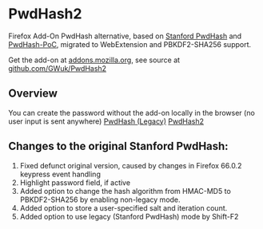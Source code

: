 # PwdHash2
Firefox Add-On PwdHash alternative, based on [Stanford PwdHash](https://www.pwdhash.com/) and [PwdHash-PoC](https://github.com/llewelld/pwdhash-poc), migrated to WebExtension and PBKDF2-SHA256 support.

Get the add-on at [addons.mozilla.org](https://addons.mozilla.org/en-US/firefox/addon/pwdhash2/), see source at [github.com/GWuk/PwdHash2](https://github.com/GWuk/PwdHash2/)

## Overview
You can create the password without the add-on locally in the browser (no user input is sent anywhere)
[PwdHash (Legacy)](pwdhash/)
[PwdHash2](pwdhash2/)

## Changes to the original Stanford PwdHash:
1. Fixed defunct original version, caused by changes in Firefox 66.0.2 keypress event handling
2. Highlight password field, if active
3. Added option to change the hash algorithm from HMAC-MD5 to PBKDF2-SHA256 by enabling non-legacy mode.
4. Added option to store a user-specified salt and iteration count.
5. Added option to use legacy (Stanford PwdHash) mode by Shift-F2

